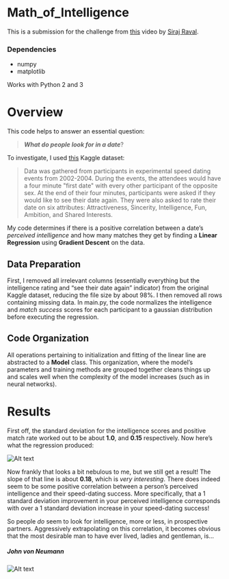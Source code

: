 # Math_of_Intelligence

This is a submission for the challenge from [this](https://www.youtube.com/watch?v=xRJCOz3AfYY) video by [Siraj Raval](https://www.youtube.com/channel/UCWN3xxRkmTPmbKwht9FuE5A).

### Dependencies
- numpy
- matplotlib

Works with Python 2 and 3

# Overview
This code helps to answer an essential question:
> **_What do people look for in a date_**?

To investigate, I used [this](https://www.kaggle.com/annavictoria/speed-dating-experiment) Kaggle dataset:
>Data was gathered from participants in experimental speed dating events from 2002-2004. During the events, the attendees would have a four minute "first date" with every other participant of the opposite sex. At the end of their four minutes, participants were asked if they would like to see their date again. They were also asked to rate their date on six attributes: Attractiveness, Sincerity, Intelligence, Fun, Ambition, and Shared Interests.

My code determines if there is a positive correlation between a date’s _perceived intelligence_ and how many matches they get by finding a **Linear Regression** using **Gradient Descent** on the data.

## Data Preparation

First, I removed all irrelevant columns (essentially everything but the intelligence rating and “see their date again” indicator) from the original Kaggle dataset, reducing the file size by about 98%. I then removed all rows containing missing data. In main.py, the code normalizes the intelligence and _match success_ scores for each participant to a gaussian distribution before executing the regression.

## Code Organization

All operations pertaining to initialization and fitting of the linear line are abstracted to a **Model** class. This organization, where the model’s parameters and training methods are grouped together cleans things up and scales well when the complexity of the model increases (such as in neural networks).

# Results

First off, the standard deviation for the intelligence scores and positive match rate worked out to be about **1.0**, and **0.15** respectively. Now here’s what the regression produced:

![Alt text](https://www.dropbox.com/s/6wsp1k7go2oo240/Screen%20Shot%202017-06-21%20at%207.39.59%20PM.png?raw=true)

Now frankly that looks a bit nebulous to me, but we still get a result! The slope of that line is about **0.18**, which is _very interesting_. There does indeed seem to be some positive correlation between a person’s perceived intelligence and their speed-dating success. More specifically, that a 1 standard deviation improvement in your perceived intelligence corresponds with over a 1 standard deviation increase in your speed-dating success!

So people _do_ seem to look for intelligence, more or less, in prospective partners. Aggressively extrapolating on this correlation, it becomes obvious that the most desirable man to have ever lived, ladies and gentleman, is…

##### John von Neumann
![Alt text](https://upload.wikimedia.org/wikipedia/commons/thumb/7/78/HD.3F.191_%2811239892036%29.jpg/220px-HD.3F.191_%2811239892036%29.jpg?raw=true)
